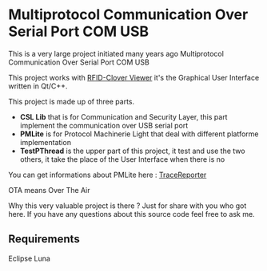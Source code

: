 # Multiprotocol Communication Over Serial Port COM USB
This is a very large project initiated many years ago
Multiprotocol Communication Over Serial Port COM USB

This project works with [RFID-Clover Viewer](https://github.com/mabyre/RFID-CloverViewer "RFID-Clover Viewer") it's the Graphical User Interface written in Qt/C++.

This project is made up of three parts.

- **CSL Lib** that is for Communication and Security Layer, this part implement the communication over USB serial port
- **PMLite** is for Protocol Machinerie Light that deal with different platforme implementation
- **TestPThread** is the upper part of this project, it test and use the two others, it take the place of the User Interface when there is no

You can get informations about PMLite here : [TraceReporter](https://sodevlog-tracereporter.blogspot.com "TraceReporter")

OTA means Over The Air

Why this very valuable project is there ? Just for share with you who got here. If you have any questions about this source code feel free to ask me.

## Requirements
Eclipse Luna
